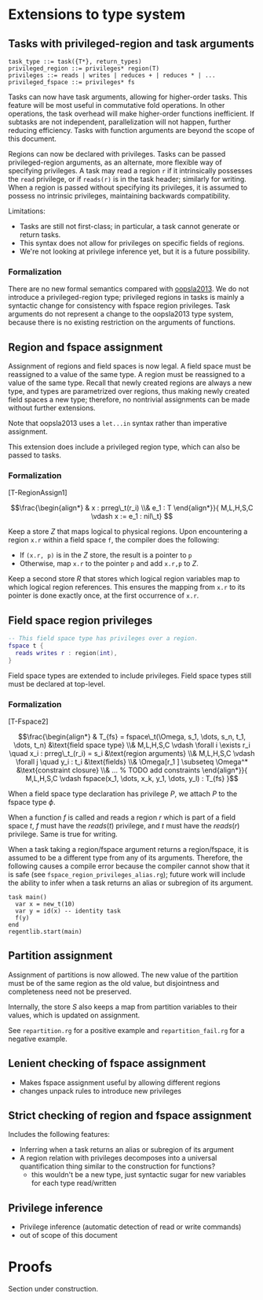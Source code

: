 # Extensions to type system

## Tasks with privileged-region and task arguments

```
task_type ::= task({T*}, return_types)
privileged_region ::= privileges* region(T)
privileges ::= reads | writes | reduces + | reduces * | ...
privileged_fspace ::= privileges* fs
```

$$%TODO: write formal semantics$$

Tasks can now have task arguments, allowing for higher-order tasks. This feature will be most useful in commutative fold operations. In other operations, the task overhead will make higher-order functions inefficient. If subtasks are not independent, parallelization will not happen, further reducing efficiency. Tasks with function arguments are beyond the scope of this document.

Regions can now be declared with privileges. Tasks can be passed privileged-region arguments, as an alternate, more flexible way of specifying privileges. A task may read a region `r` if it intrinsically possesses the `read` privilege, or if `reads(r)` is in the task header; similarly for writing. When a region is passed without specifying its privileges, it is assumed to possess no intrinsic privileges, maintaining backwards compatibility.

Limitations:

- Tasks are still not first-class; in particular, a task cannot generate or return tasks.
- This syntax does not allow for privileges on specific fields of regions.
- We're not looking at privilege inference yet, but it is a future possibility.

### Formalization

There are no new formal semantics compared with [oopsla2013]. We do not introduce a privileged-region type; privileged regions in tasks is mainly a syntactic change for consistency with fspace region privileges. Task arguments do not represent a change to the oopsla2013 type system, because there is no existing restriction on the arguments of functions.

## Region and fspace assignment

Assignment of regions and field spaces is now legal. A field space must be reassigned to a value of the same type. A region must be reassigned to a value of the same type. Recall that newly created regions are always a new type, and types are parametrized over regions, thus making newly created field spaces a new type; therefore, no nontrivial assignments can be made without further extensions.

Note that oopsla2013 uses a `let...in` syntax rather than imperative assignment.

This extension does include a privileged region type, which can also be passed to tasks.

### Formalization

[T-RegionAssign1]

$$\frac{\begin{align*}
& x : prreg\_t(r_i)
\\& e_1 : T
\end{align*}}{
M,L,H,S,C \vdash x := e_1 : nil\_t}
$$
$$%TODO Think about what properties are in the physical region store Z and whether this can be combined with S from oopsla2013$$

Keep a store $Z$ that maps logical to physical regions. Upon encountering a region `x.r` within a field space `f`, the compiler does the following:
- If `(x.r, p)` is in the $Z$ store, the result is a pointer to `p`
- Otherwise, map `x.r` to the pointer `p` and add `x.r,p`  to $Z$.

Keep a second store $R$ that stores which logical region variables map to which logical region references. This ensures the mapping from `x.r` to its pointer is done exactly once, at the first occurrence of `x.r`.

## Field space region privileges

```lua
-- This field space type has privileges over a region.
fspace t {
  reads writes r : region(int),
}
```

Field space types are extended to include privileges. Field space types still must be declared at top-level.

### Formalization

\[T-Fspace2]

$$\frac{\begin{align*}
& T_{fs} = fspace\_t(\Omega, s_1, \dots, s_n, t_1, \dots, t_n)
	&\text{field space type}
\\& M,L,H,S,C \vdash \forall i \exists r_i \quad  x_i : prreg\_t_(r_i) = s_i &\text{region arguments}
\\& M,L,H,S,C \vdash \forall j \quad  y_i : t_i &\text{fields}
\\& \Omega[r_1 ] \subseteq \Omega^* &\text{constraint closure}
\\& ... % TODO add constraints
\end{align*}}{
M,L,H,S,C \vdash fspace(x_1, \dots, x_k, y_1, \dots, y_l) : T_{fs}
}$$

When a field space type declaration has privilege $P$, we attach $P$ to the fspace type $\phi$.

When a function $f$ is called and reads a region $r$ which is part of a field space $t$, $f$ must have the $reads(t)$ privilege, and $t$ must have the $reads(r)$ privilege. Same is true for writing.

When a task taking a region/fspace argument returns a region/fspace, it is assumed to be a different type from any of its arguments. Therefore, the following causes a compile error because the compiler cannot show that it is safe (see `fspace_region_privileges_alias.rg`); future work will include the ability to infer when a task returns an alias or subregion of its argument.

```
task main()
  var x = new_t(10)
  var y = id(x) -- identity task
  f(y)
end
regentlib.start(main)
```

## Partition assignment

Assignment of partitions is now allowed. The new value of the partition must be of the same region as the old value, but disjointness and completeness need not be preserved.

Internally, the store $S$ also keeps a map from partition variables to their values, which is updated on assignment.

See `repartition.rg` for a positive example and `repartition_fail.rg` for a negative example.

## Lenient checking of fspace assignment

- Makes fspace assignment useful by allowing different regions
- changes unpack rules to introduce new privileges

## Strict checking of region and fspace assignment

Includes the following features:

- Inferring when a task returns an alias or subregion of its argument
- A region relation with privileges decomposes into a universal quantification thing similar to the construction for functions?
	- this wouldn't be a new type, just syntactic sugar for new variables for each type read/written

## Privilege inference

- Privilege inference (automatic detection of read or write commands)
- out of scope of this document

# Proofs

Section under construction.

[oopsla2013]: https://legion.stanford.edu/pdfs/oopsla2013.pdf
[flua]: https://scholarworks.sjsu.edu/cgi/viewcontent.cgi?article=1386&context=etd_projects
